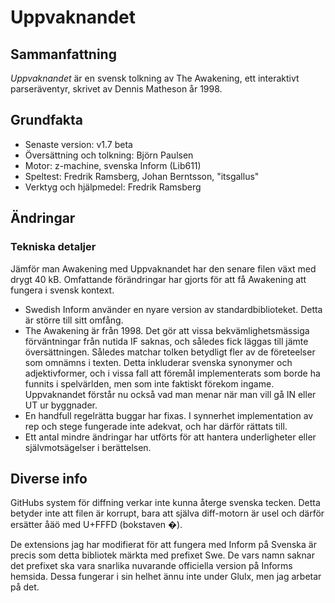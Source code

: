 	
# Uppvaknandet
## Sammanfattning

*Uppvaknandet* är en svensk tolkning av The Awakening, ett interaktivt 
parseräventyr, skrivet av Dennis Matheson år 1998.

## Grundfakta

- Senaste version: v1.7 beta
- Översättning och tolkning: Björn Paulsen
- Motor: z-machine, svenska Inform (Lib611)
- Speltest:	Fredrik Ramsberg, Johan Berntsson, "itsgallus"
- Verktyg och hjälpmedel: Fredrik Ramsberg

## Ändringar

### Tekniska detaljer
Jämför man Awakening med Uppvaknandet har den senare filen växt med drygt 40 kB. Omfattande förändringar har gjorts för att få Awakening att fungera i svensk kontext.

* Swedish Inform använder en nyare version av standardbiblioteket. Detta är större till sitt omfång. 
* The Awakening är från 1998. Det gör att vissa bekvämlighetsmässiga förväntningar från nutida IF saknas, och således fick läggas till jämte översättningen. Således matchar tolken betydligt fler av de företeelser som omnämns i texten. Detta inkluderar svenska synonymer och adjektivformer, och i vissa fall att föremål implementerats som borde ha funnits i spelvärlden, men som inte faktiskt förekom ingame. Uppvaknandet förstår nu också vad man menar när man vill gå IN eller UT ur byggnader.
* En handfull regelrätta buggar har fixas. I synnerhet implementation av rep och stege fungerade inte adekvat, och har därför rättats till.
* Ett antal mindre ändringar har utförts för att hantera underligheter eller självmotsägelser i berättelsen.  

## Diverse info

GitHubs system för diffning verkar inte kunna återge svenska tecken. Detta betyder inte att filen är korrupt, bara att själva diff-motorn är usel och därför ersätter åäö med U+FFFD (bokstaven �).

De extensions jag har modifierat för att fungera med Inform på Svenska är precis som detta bibliotek märkta med prefixet Swe. De vars namn saknar det prefixet ska vara snarlika nuvarande officiella version på Informs hemsida. Dessa fungerar i sin helhet ännu inte under Glulx, men jag arbetar på det.
